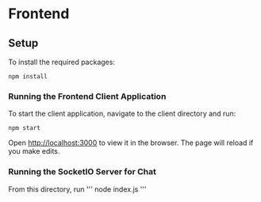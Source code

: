 # Frontend

## Setup
To install the required packages:
```
npm install
```

### Running the Frontend Client Application
To start the client application, navigate to the client directory and run:
```
npm start
```

Open [http://localhost:3000](http://localhost:3000) to view it in the browser.
The page will reload if you make edits.


### Running the SocketIO Server for Chat
From this directory, run
'''
node index.js
'''